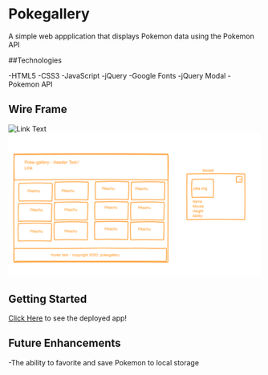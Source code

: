 # Pokegallery

A simple web appplication that displays Pokemon data using the Pokemon API

##Technologies

-HTML5
-CSS3
-JavaScript
-jQuery
-Google Fonts
-jQuery Modal
-Pokemon API

## Wire Frame
![Link Text](http://www.link.com)
![wireframe](./imgs/pokeGalleryWireframe.png)

## Getting Started
[Click Here](#) to see the deployed app!

## Future Enhancements
-The ability to favorite and save Pokemon to local storage